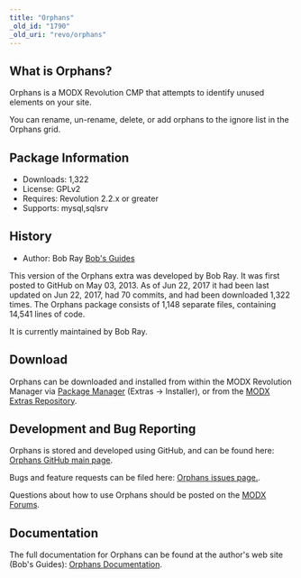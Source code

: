 ```yaml
---
title: "Orphans"
_old_id: "1790"
_old_uri: "revo/orphans"
---
```


## What is Orphans?

Orphans is a MODX Revolution CMP that attempts to identify unused elements on your site.

You can rename, un-rename, delete, or add orphans to the ignore list in the Orphans grid.

## Package Information

- Downloads: 1,322
- License: GPLv2
- Requires: Revolution 2.2.x or greater
- Supports: mysql,sqlsrv

## History

- Author: Bob Ray [Bob's Guides](https://bobsguides.com)

This version of the Orphans extra was developed by Bob Ray. It was first posted to GitHub on May 03, 2013. As of Jun 22, 2017 it had been last updated on Jun 22, 2017, had 70 commits, and had been downloaded 1,322 times. The Orphans package consists of 1,148 separate files, containing 14,541 lines of code.

It is currently maintained by Bob Ray.

## Download

Orphans can be downloaded and installed from within the MODX Revolution Manager via [Package Manager](developing-in-modx/advanced-development/package-management "Package Manager") (Extras -> Installer), or from the [MODX Extras Repository](https://modx.com/extras/package/orphans).

## Development and Bug Reporting

Orphans is stored and developed using GitHub, and can be found here: [Orphans GitHub main page](https://github.com/BobRay/Orphans).

Bugs and feature requests can be filed here: [Orphans issues page.](https://github.com/BobRay/Orphans/issues).

Questions about how to use Orphans should be posted on the [MODX Forums](https://forums.modx.com).

## Documentation

 The full documentation for Orphans can be found at the author's web site (Bob's Guides): [Orphans Documentation](https://bobsguides.com/orphans-tutorial.html).
